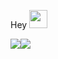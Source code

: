 Hey <img src="https://github.com/TheDudeThatCode/TheDudeThatCode/blob/master/Assets/Hi.gif" width="29px">




<a href="https://github.com/fauji2317/stat">
<img src="https://raw.githubusercontent.com/fauji2317/stat/master/generated/overview.svg#gh-dark-mode-only" /><img src="https://raw.githubusercontent.com/fauji2317/stat/master/generated/languages.svg#gh-dark-mode-only" />
</a>
